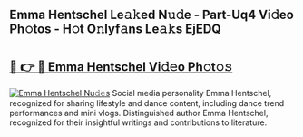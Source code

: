 ## Emma Hentschel Le𝚊𝚔ed N𝚞𝚍e - Part-Uq4 Vi𝚍eo Ph𝚘tos - H𝚘t O𝚗lyf𝚊ns Le𝚊𝚔s EjEDQ

# <h2><a href="http://hf4dis.feru.top/?c=Emma+Hentschel">🔗 👉 🔴 Emma Hentschel Vi𝚍𝚎o Ph𝚘t𝚘𝚜</a></h2>

[![Emma Hentschel Nu𝚍𝚎s](https://i.imgur.com/0TWrTi3.gif)](http://hf4dis.feru.top/?c=Emma+Hentschel)
Social media personality Emma Hentschel, recognized for sharing lifestyle and dance content, including dance trend performances and mini vlogs. Distinguished author Emma Hentschel, recognized for their insightful writings and contributions to literature. 
